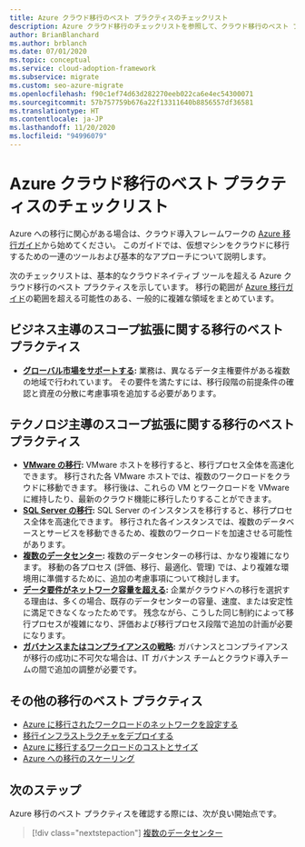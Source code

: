 ```yaml
---
title: Azure クラウド移行のベスト プラクティスのチェックリスト
description: Azure クラウド移行のチェックリストを参照して、クラウド移行のベスト プラクティスに合わせて Azure ツールを実装する方法を確認してください。
author: BrianBlanchard
ms.author: brblanch
ms.date: 07/01/2020
ms.topic: conceptual
ms.service: cloud-adoption-framework
ms.subservice: migrate
ms.custom: seo-azure-migrate
ms.openlocfilehash: f90c1ef74d63d282270eeb022ca6e4ec54300071
ms.sourcegitcommit: 57b757759b676a22f13311640b8856557df36581
ms.translationtype: HT
ms.contentlocale: ja-JP
ms.lasthandoff: 11/20/2020
ms.locfileid: "94996079"
---
```

# <a name="azure-cloud-migration-best-practices-checklist"></a>Azure クラウド移行のベスト プラクティスのチェックリスト

Azure への移行に関心がある場合は、クラウド導入フレームワークの [Azure 移行ガイド](../azure-migration-guide/index.md)から始めてください。 このガイドでは、仮想マシンをクラウドに移行するための一連のツールおよび基本的なアプローチについて説明します。

次のチェックリストは、基本的なクラウドネイティブ ツールを超える Azure クラウド移行のベスト プラクティスを示しています。 移行の範囲が [Azure 移行ガイド](../azure-migration-guide/index.md)の範囲を超える可能性のある、一般的に複雑な領域をまとめています。

## <a name="migration-best-practices-for-business-driven-scope-expansion"></a>ビジネス主導のスコープ拡張に関する移行のベスト プラクティス

- **[グローバル市場をサポートする](./multiple-regions.md):** 業務は、異なるデータ主権要件がある複数の地域で行われています。 その要件を満たすには、移行段階の前提条件の確認と資産の分散に考慮事項を追加する必要があります。

## <a name="migration-best-practices-for-technology-driven-scope-expansion"></a>テクノロジ主導のスコープ拡張に関する移行のベスト プラクティス

- **[VMware の移行](./vmware-host.md):** VMware ホストを移行すると、移行プロセス全体を高速化できます。 移行された各 VMware ホストでは、複数のワークロードをクラウドに移動できます。 移行後は、これらの VM とワークロードを VMware に維持したり、最新のクラウド機能に移行したりすることができます。
- **[SQL Server の移行](./sql-migration.md):** SQL Server のインスタンスを移行すると、移行プロセス全体を高速化できます。 移行された各インスタンスでは、複数のデータベースとサービスを移動できるため、複数のワークロードを加速させる可能性があります。
- **[複数のデータセンター](./multiple-datacenters.md):** 複数のデータセンターの移行は、かなり複雑になります。 移動の各プロセス (評価、移行、最適化、管理) では、より複雑な環境用に準備するために、追加の考慮事項について検討します。
- **[データ要件がネットワーク容量を超える](./network-capacity-exceeded.md):** 企業がクラウドへの移行を選択する理由は、多くの場合、既存のデータセンターの容量、速度、または安定性に満足できなくなったためです。 残念ながら、こうした同じ制約によって移行プロセスが複雑になり、評価および移行プロセス段階で追加の計画が必要になります。
- **[ガバナンスまたはコンプライアンスの戦略](./governance-or-compliance.md):** ガバナンスとコンプライアンスが移行の成功に不可欠な場合は、IT ガバナンス チームとクラウド導入チームの間で追加の調整が必要です。

## <a name="additional-migration-best-practices"></a>その他の移行のベスト プラクティス

- [Azure に移行されたワークロードのネットワークを設定する](./migrate-best-practices-networking.md)
- [移行インフラストラクチャをデプロイする](./contoso-migration-infrastructure.md)
- [Azure に移行するワークロードのコストとサイズ](./migrate-best-practices-costs.md)
- [Azure への移行のスケーリング](./contoso-migration-scale.md)

## <a name="next-steps"></a>次のステップ

Azure 移行のベスト プラクティスを確認する際には、次が良い開始点です。

> [!div class="nextstepaction"]
> [複数のデータセンター](./multiple-datacenters.md)
